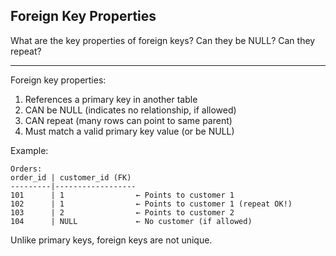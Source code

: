 ## Foreign Key Properties

What are the key properties of foreign keys? Can they be NULL? Can they repeat?

---

Foreign key properties:

1. References a primary key in another table
2. CAN be NULL (indicates no relationship, if allowed)
3. CAN repeat (many rows can point to same parent)
4. Must match a valid primary key value (or be NULL)

Example:
```
Orders:
order_id | customer_id (FK)
---------|------------------
101      | 1                ← Points to customer 1
102      | 1                ← Points to customer 1 (repeat OK!)
103      | 2                ← Points to customer 2
104      | NULL             ← No customer (if allowed)
```

Unlike primary keys, foreign keys are not unique.

